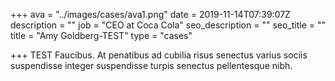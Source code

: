 +++
ava = "../images/cases/ava1.png"
date = 2019-11-14T07:39:07Z
description = ""
job = "CEO at Coca Cola"
seo_description = ""
seo_title = ""
title = "Amy Goldberg-TEST"
type = "cases"

+++
TEST Faucibus. At penatibus ad cubilia risus senectus varius sociis suspendisse integer suspendisse turpis senectus pellentesque nibh.